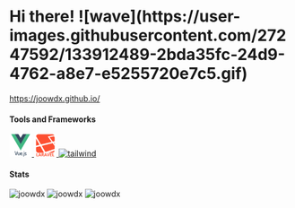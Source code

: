 <h1>
    Hi there!
    ![wave](https://user-images.githubusercontent.com/27247592/133912489-2bda35fc-24d9-4762-a8e7-e5255720e7c5.gif)
</h1>

https://joowdx.github.io/

<h4> Tools and Frameworks </h4>


<a href="https://www.php.net/" target="_blank">
    <img src="https://raw.githubusercontent.com/devicons/devicon/master/icons/vuejs/vuejs-original-wordmark.svg" alt="vuejs" width="40" height="40"/> 
</a>

<a href="https://laravel.com/" target="_blank"> 
    <img src="https://raw.githubusercontent.com/devicons/devicon/master/icons/laravel/laravel-plain-wordmark.svg" alt="laravel" width="40" height="40"/> 
</a>

<a href="https://tailwindcss.com/" target="_blank"> 
    <img src="https://www.vectorlogo.zone/logos/tailwindcss/tailwindcss-icon.svg" alt="tailwind" width="40" height="40"/> 
</a>

<h4> Stats </h4>

<img src="https://github-readme-stats.vercel.app/api?username=joowdx&show_icons=true&locale=en&include_all_commits=true&theme=graywhite" alt="joowdx" />

<img src="https://github-readme-streak-stats.herokuapp.com/?user=joowdx&theme=graywhite" alt="joowdx" />

<img src="https://github-readme-stats.vercel.app/api/top-langs?username=joowdx&show_icons=true&locale=en&theme=graywhite" alt="joowdx" />
